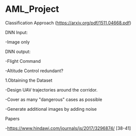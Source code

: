 # AML_Project

Classification Approach (https://arxiv.org/pdf/1511.04668.pdf)

DNN Input: 

-Image only

DNN output: 

-Flight Command 

-Altitude Control redundant?

1.Obtaining the Dataset 

-Design UAV trajectories around the corridor.

-Cover as many "dangerous" cases as possible

-Generate additional images by adding noise

 


Papers

-https://www.hindawi.com/journals/js/2017/3296874/
 [38-41]
